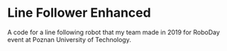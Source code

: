 # Line Follower Enhanced
A code for a line following robot that my team made in 2019 for RoboDay event at Poznan University of Technology.
